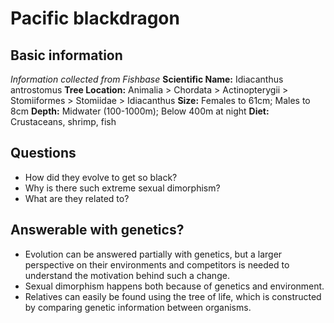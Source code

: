 # Pacific blackdragon
## Basic information
*Information collected from Fishbase*
**Scientific Name:** Idiacanthus antrostomus
**Tree Location:** Animalia > Chordata > Actinopterygii > Stomiiformes > Stomiidae > Idiacanthus
**Size:** Females to 61cm; Males to 8cm
**Depth:** Midwater (100-1000m); Below 400m at night
**Diet:** Crustaceans, shrimp, fish
## Questions
* How did they evolve to get so black?
* Why is there such extreme sexual dimorphism?
* What are they related to? 
## Answerable with genetics?
* Evolution can be answered partially with genetics, but a larger perspective on their environments and competitors is needed to understand the motivation behind such a change. 
* Sexual dimorphism happens both because of genetics and environment. 
* Relatives can easily be found using the tree of life, which is constructed by comparing genetic information between organisms.
